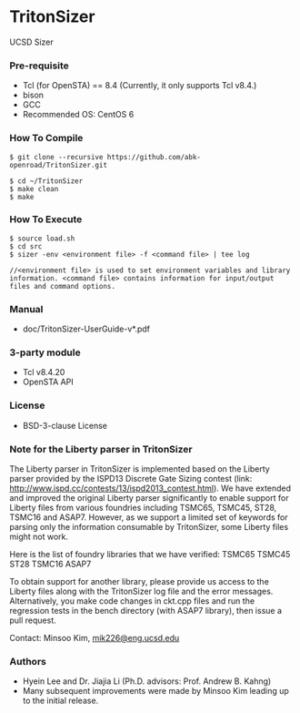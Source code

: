# TritonSizer
UCSD Sizer 

### Pre-requisite
* Tcl (for OpenSTA) == 8.4 (Currently, it only supports Tcl v8.4.)
* bison
* GCC
* Recommended OS: CentOS 6

### How To Compile
    $ git clone --recursive https://github.com/abk-openroad/TritonSizer.git
    
    $ cd ~/TritonSizer
    $ make clean
    $ make 
    
### How To Execute

    $ source load.sh
	$ cd src
	$ sizer -env <environment file> -f <command file> | tee log

    //<environment file> is used to set environment variables and library information. <command file> contains information for input/output files and command options. 

### Manual
* doc/TritonSizer-UserGuide-v*.pdf
    
### 3-party module
* Tcl v8.4.20
* OpenSTA API

### License
* BSD-3-clause License

### Note for the Liberty parser in TritonSizer

The Liberty parser in TritonSizer is implemented based on the Liberty parser provided by the ISPD13 Discrete Gate Sizing contest (link: http://www.ispd.cc/contests/13/ispd2013_contest.html). We have extended and improved the original Liberty parser significantly to enable support for Liberty files from various foundries including TSMC65, TSMC45, ST28, TSMC16 and ASAP7. However, as we support a limited set of keywords for parsing only the information consumable by TritonSizer, some Liberty files might not work.

Here is the list of foundry libraries that we have verified:
TSMC65
TSMC45
ST28
TSMC16
ASAP7

To obtain support for another library, please provide us access to the Liberty files along with the TritonSizer log file and the error messages.  Alternatively, you make code changes in ckt.cpp files and run the regression tests in the bench directory (with ASAP7 library), then issue a pull request.

Contact: Minsoo Kim, mik226@eng.ucsd.edu

### Authors
- Hyein Lee and Dr. Jiajia Li (Ph.D. advisors: Prof. Andrew B. Kahng)
- Many subsequent improvements were made by Minsoo Kim leading up to the initial release.
